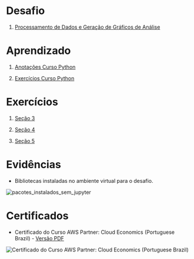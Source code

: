 # Desafio

1. [Processamento de Dados e Geração de Gráficos de Análise](Desafios/)

# Aprendizado

1. [Anotações Curso Python](Aprendizado/Python%203%20-%20Curso%20Completo%20Básico%20ao%20Avançado.md)

2. [Exercícios Curso Python](Aprendizado/Desafios%20Curso%20Python%203.ipynb)

# Exercícios

1. [Seção 3](Exercícios/Seção%203/)

2. [Seção 4](Exercícios/Seção%204/)

3. [Seção 5](Exercícios/Seção%205/)

# Evidências

* Bibliotecas instaladas no ambiente virtual para o desafio.

![pacotes_instalados_sem_jupyter](Evidências/pacotes_instalados_sem_jupyter.png)


# Certificados

- Certificado do Curso AWS Partner: Cloud Economics (Portuguese Brazil) - [Versão PDF](Certificados/Parceiro%20da%20AWS%20-%20Aspectos%20econômicos%20da%20nuvem.pdf)

![Certificado do Curso AWS Partner: Cloud Economics (Portuguese Brazil)](Certificados/Parceiro%20da%20AWS%20-%20Aspectos%20econômicos%20da%20nuvem.png)

